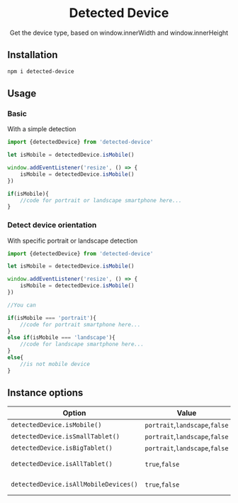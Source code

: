 
<h1 align="center">Detected Device</h1>
<p align="center">Get the device type, based on window.innerWidth and window.innerHeight</p>

## Installation
```sh
npm i detected-device
```

## Usage

### Basic
With a simple detection

```js
import {detectedDevice} from 'detected-device'

let isMobile = detectedDevice.isMobile()

window.addEventListener('resize', () => {
    isMobile = detectedDevice.isMobile()
})

if(isMobile){
    //code for portrait or landscape smartphone here...
}

```

### Detect device orientation
With specific portrait or landscape detection

```js
import {detectedDevice} from 'detected-device'

let isMobile = detectedDevice.isMobile()

window.addEventListener('resize', () => {
    isMobile = detectedDevice.isMobile()
})

//You can

if(isMobile === 'portrait'){
    //code for portrait smartphone here...
}
else if(isMobile === 'landscape'){
    //code for landscape smartphone here...
}
else{
    //is not mobile device
}
```


## Instance options

| Option                                | Value      | Description       |
| ------------------------------------- | ---------- | ----------------- |
| `detectedDevice.isMobile()`           | `portrait`,`landscape`,`false` |
| `detectedDevice.isSmallTablet()`      | `portrait`,`landscape`,`false` |
| `detectedDevice.isBigTablet()`        | `portrait`,`landscape`,`false` |
| `detectedDevice.isAllTablet()`        | `true`,`false`                 | isSmallTablet() <b>&#124;&#124;</b> isBigTablet()
| `detectedDevice.isAllMobileDevices()` | `true`,`false`                 | isMobile() <b>&#124;&#124;</b> isAllTablet()
